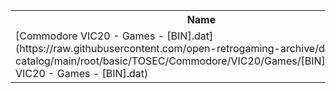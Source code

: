<table>
<tr><th>Name</th><th>Size</th></tr>
<tr><td>[Commodore VIC20 - Games - [BIN].dat](https://raw.githubusercontent.com/open-retrogaming-archive/dat-catalog/main/root/basic/TOSEC/Commodore/VIC20/Games/[BIN]/Commodore VIC20 - Games - [BIN].dat)</td><td>861</td></tr>
</table>
